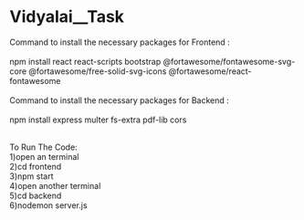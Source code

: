 # Vidyalai__Task
Command to install the necessary packages for Frontend :<br/>
<br/>
  npm install react react-scripts bootstrap @fortawesome/fontawesome-svg-core @fortawesome/free-solid-svg-icons @fortawesome/react-fontawesome
<br/>
<br/>
Command to install the necessary packages for Backend :<br/>
<br/>
  npm install express multer fs-extra pdf-lib cors<br/>
<br/>

To Run The Code:<br />
1)open an terminal<br />
2)cd frontend<br />
3)npm start<br />
4)open another terminal<br />
5)cd backend<br />
6)nodemon server.js<br />
